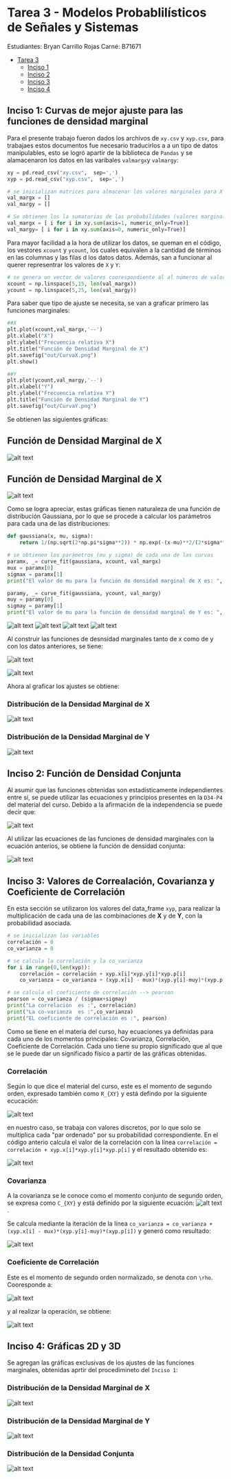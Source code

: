 # Tarea 3 - Modelos Probablilísticos de Señales y Sistemas

Estudiantes: Bryan Carrillo Rojas
Carné: B71671

- [Tarea 3](#tarea3)
  - [Inciso 1](#inciso_1)
  - [Inciso 2](#inciso_2)
  - [Inciso 3](#inciso_3)
  - [Inciso 4](#inciso_4)


## Inciso 1: Curvas de mejor ajuste para las funciones de densidad marginal
Para el presente trabajo fueron dados los archivos de `xy.csv` y `xyp.csv`,  para trabajaes estos documentos fue necesario traducirlos a a un tipo de datos manipulables, esto se logró apartir de la biblioteca de `Pandas` y se alamacenaron los datos en las varibales `valmargx`y `valmargy`:

``` python
xy = pd.read_csv("xy.csv",  sep=',')
xyp = pd.read_csv("xyp.csv",  sep=',')

# se inicializan matrices para almacenar los valores marginales para X y Y
val_margx = []
val_margy = []

# Se obtienen los la sumatorias de las probabilidades (valores marginales)
val_margx = [ i for i in xy.sum(axis=1, numeric_only=True)]
val_margy= [ i for i in xy.sum(axis=0, numeric_only=True)]
 ```
 Para mayor facilidad a la hora de utilizar los datos, se queman en el código, los vestores `xcount` y `ycount`, los cuales equivalen a la cantidad de términos en las columnas y las filas d los datos datos. Además, san a funcionar al querer representrar los valores de `X` y `Y`:

 ```python
# se genera un vector de valores coorespondiente al al números de valores marginales obtenidos
xcount = np.linspace(5,15, len(val_margx))
ycount = np.linspace(5,25, len(val_margy))
```

Para saber que tipo de ajuste se necesita, se van a graficar primero las funciones marginales:
 ```python
##X
plt.plot(xcount,val_margx,'--')
plt.xlabel("X")
plt.ylabel("Frecuencia relativa X")
plt.title("Función de Densidad Marginal de X")
plt.savefig("out/CurvaX.png")
plt.show()

##Y
plt.plot(ycount,val_margy,'--')
plt.xlabel("Y")
plt.ylabel("Frecuencia relativa Y")
plt.title("Función de Densidad Marginal de Y")
plt.savefig("out/CurvaY.png")
```

Se obtienen las siguientes gráficas:
## Función de Densidad Marginal de X
![alt text](https://github.com/bryancr1818/Tarea3/blob/master/out/CurvaX.png) 
## Función de Densidad Marginal de X
![alt text](https://github.com/bryancr1818/Tarea3/blob/master/out/CurvaY.png) 

Como se logra apreciar, estas gráficas tienen naturaleza de una función de distribución Gaussiana, por lo que se procede a calcular los parámetros para cada una de las distribuciones:

```python
def gaussiana(x, mu, sigma):
    return 1/(np.sqrt(2*np.pi*sigma**2)) * np.exp(-(x-mu)**2/(2*sigma**2))

# se obtienen los parámetros (mu y sigma) de cada una de las curvas
paramx, _= curve_fit(gaussiana, xcount, val_margx)
mux = paramx[0]
sigmax = paramx[1]
print("El valor de mu para la función de densidad marginal de X es: ", mux, " y el valor de sigma es: ", sigmax)

paramy, _= curve_fit(gaussiana, ycount, val_margy)
muy = paramy[0]
sigmay = paramy[1]
print("El valor de mu para la función de densidad marginal de Y es: ", muy, " y el valor de sigma es: ", sigmay)
```
![alt text](https://github.com/bryancr1818/Tarea3/blob/master/ecauciones/1.gif) 
![alt text](https://github.com/bryancr1818/Tarea3/blob/master/ecauciones/2.gif) 
![alt text](https://github.com/bryancr1818/Tarea3/blob/master/ecauciones/3.gif) 
![alt text](https://github.com/bryancr1818/Tarea3/blob/master/ecauciones/4.gif) 

Al construir las funciones de desnsidad marginales tanto de x como de y con los datos anteriores, se tiene:

![alt text](https://github.com/bryancr1818/Tarea3/blob/master/out/conjx.gif) 

![alt text](https://github.com/bryancr1818/Tarea3/blob/master/out/conjy.gif) 


Ahora al graficar los ajustes se obtiene:
### Distribución de la Densidad Marginal de X
![alt text](https://github.com/bryancr1818/Tarea3/blob/master/out/AjusteX.png) 

### Distribución de la Densidad Marginal de Y
![alt text](https://github.com/bryancr1818/Tarea3/blob/master/out/AjusteY.png) 

## Inciso 2: Función de Densidad Conjunta
Al asumir que las funciones obtenidas son estadísticamente independientes entre sí, se puede utilizar las ecuaciones y principios presentes en la `D34-P4` del material del curso. Debido a la afirmación de la independencia se puede decir que:

![alt text](https://github.com/bryancr1818/Tarea3/blob/master/ecauciones/inde1.gif)

Al utilizar las ecuaciones de las funciones de densidad marginales con la ecuación anterios, se obtiene la función de densidad conjunta:

![alt text](https://github.com/bryancr1818/Tarea3/blob/master/out/conjxy.gif) 


## Inciso 3: Valores de Correalación, Covarianza y Coeficiente de Correlación
En esta sección se utilizaron los valores del data_frame `xyp`, para realizar la multiplicación de cada una de las combinaciones de **X** y de **Y**, con la probabilidad asociada.

```python
# se inicializan las variables
correlación = 0
co_varianza = 0

# se calcula la correlación y la co_varianza 
for i in range(0,len(xyp)):
    correlación = correlación + xyp.x[i]*xyp.y[i]*xyp.p[i]
    co_varianza = co_varianza + (xyp.x[i] - mux)*(xyp.y[i]-muy)*(xyp.p[i])

# se calcula el coeficiente de correlación --> pearson
pearson = co_varianza / (sigmax+sigmay)
print("La correlación  es :", correlación)
print("La co-varianza  es :",co_varianza)
print("EL coeficiente de correlación es :", pearson)
```
Como se tiene en el materia del curso, hay ecuaciones ya definidas para cada uno de los momentos principales: Covarianza, Correlación, Coeficiente de Correlación. Cada uno tiene su propio significado que al que se le puede dar un significado físico a partir de las gráficas obtenidas.

### Correlación
Según lo que dice el material del curso, este es el momento de segundo orden, expresado también como `R_{XY}` y  está defindo por la siguiente ecucación:

![alt text](https://github.com/bryancr1818/Tarea3/blob/master/ecauciones/correlación.gif)

en nuestro caso, se trabaja con valores discretos, por lo que solo se multiplica cada "par ordenado" por su probabilidad correspondiente. En el código anterio calcula el valor de la correlación con la línea `correlación = correlación + xyp.x[i]*xyp.y[i]*xyp.p[i]` y el resultado obtenido es:

![alt text](https://github.com/bryancr1818/Tarea3/blob/master/ecauciones/correlación_res.gif)

### Covarianza
A la covarianza se le conoce como el momento conjunto de segundo orden, se expresa como `C_{XY}` y está definido por la siguiente ecuación:
![alt text](https://github.com/bryancr1818/Tarea3/blob/master/ecauciones/covarianza.gif).

Se calcula mediante la iteración de la línea `co_varianza = co_varianza + (xyp.x[i] - mux)*(xyp.y[i]-muy)*(xyp.p[i])` y generó como resultado:

![alt text](https://github.com/bryancr1818/Tarea3/blob/master/ecauciones/covarianza_res.gif)

### Coeficiente de Correlación
Este es el momento de segundo orden normalizado, se denota con `\rho`. Cooresponde a:

![alt text](https://github.com/bryancr1818/Tarea3/blob/master/ecauciones/pearson.gif)

y al realizar la operación, se obtiene:

![alt text](https://github.com/bryancr1818/Tarea3/blob/master/ecauciones/pearson_res.gif)

## Inciso 4: Gráficas 2D y 3D
Se agregan las gráficas exclusivas de los ajustes de las funciones marginales, obtenidas aprtir del procedimineto del ``Inciso 1``:

### Distribución de la Densidad Marginal de X
![alt text](https://github.com/bryancr1818/Tarea3/blob/master/out/AjusteXX.png) 

### Distribución de la Densidad Marginal de Y
![alt text](https://github.com/bryancr1818/Tarea3/blob/master/out/AjusteYY.png) 

### Distribución de la Densidad Conjunta
![alt text](https://github.com/bryancr1818/Tarea3/blob/master/out/Distribución_conjunta.png) 






